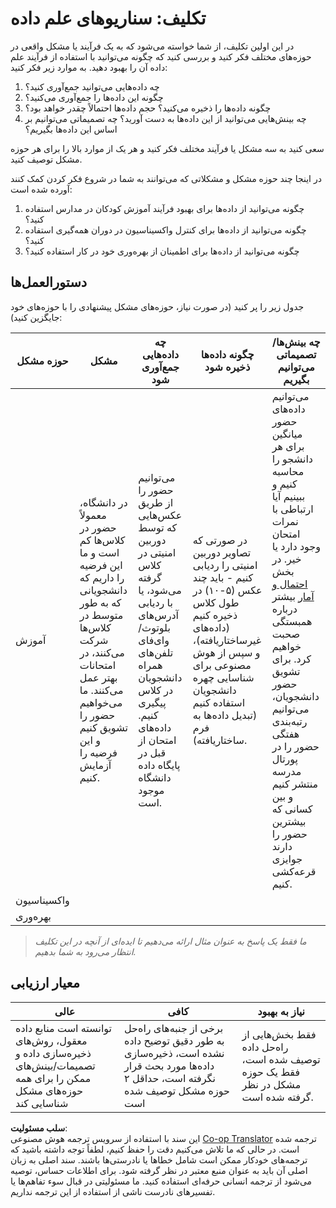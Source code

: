 <!--
CO_OP_TRANSLATOR_METADATA:
{
  "original_hash": "a8f79b9c0484c35b4f26e8aec7fc4d56",
  "translation_date": "2025-08-24T21:32:10+00:00",
  "source_file": "1-Introduction/01-defining-data-science/solution/assignment.md",
  "language_code": "fa"
}
-->
# تکلیف: سناریوهای علم داده

در این اولین تکلیف، از شما خواسته می‌شود که به یک فرآیند یا مشکل واقعی در حوزه‌های مختلف فکر کنید و بررسی کنید که چگونه می‌توانید با استفاده از فرآیند علم داده آن را بهبود دهید. به موارد زیر فکر کنید:

1. چه داده‌هایی می‌توانید جمع‌آوری کنید؟
1. چگونه این داده‌ها را جمع‌آوری می‌کنید؟
1. چگونه داده‌ها را ذخیره می‌کنید؟ حجم داده‌ها احتمالاً چقدر خواهد بود؟
1. چه بینش‌هایی می‌توانید از این داده‌ها به دست آورید؟ چه تصمیماتی می‌توانیم بر اساس این داده‌ها بگیریم؟

سعی کنید به سه مشکل یا فرآیند مختلف فکر کنید و هر یک از موارد بالا را برای هر حوزه مشکل توصیف کنید.

در اینجا چند حوزه مشکل و مشکلاتی که می‌توانند به شما در شروع فکر کردن کمک کنند آورده شده است:

1. چگونه می‌توانید از داده‌ها برای بهبود فرآیند آموزش کودکان در مدارس استفاده کنید؟
1. چگونه می‌توانید از داده‌ها برای کنترل واکسیناسیون در دوران همه‌گیری استفاده کنید؟
1. چگونه می‌توانید از داده‌ها برای اطمینان از بهره‌وری خود در کار استفاده کنید؟

## دستورالعمل‌ها

جدول زیر را پر کنید (در صورت نیاز، حوزه‌های مشکل پیشنهادی را با حوزه‌های خود جایگزین کنید):

| حوزه مشکل | مشکل | چه داده‌هایی جمع‌آوری شود | چگونه داده‌ها ذخیره شود | چه بینش‌ها/تصمیماتی می‌توانیم بگیریم | 
|----------------|---------|-----------------------|-----------------------|--------------------------------------|
| آموزش | در دانشگاه، معمولاً حضور در کلاس‌ها کم است و ما این فرضیه را داریم که دانشجویانی که به طور متوسط در کلاس‌ها شرکت می‌کنند، در امتحانات بهتر عمل می‌کنند. ما می‌خواهیم حضور را تشویق کنیم و این فرضیه را آزمایش کنیم. | می‌توانیم حضور را از طریق عکس‌هایی که توسط دوربین امنیتی در کلاس گرفته می‌شود، یا با ردیابی آدرس‌های بلوتوث/وای‌فای تلفن‌های همراه دانشجویان در کلاس پیگیری کنیم. داده‌های امتحان از قبل در پایگاه داده دانشگاه موجود است. | در صورتی که تصاویر دوربین امنیتی را ردیابی کنیم - باید چند عکس (۵-۱۰) در طول کلاس ذخیره کنیم (داده‌های غیرساختاریافته)، و سپس از هوش مصنوعی برای شناسایی چهره دانشجویان استفاده کنیم (تبدیل داده‌ها به فرم ساختاریافته). | می‌توانیم داده‌های حضور میانگین برای هر دانشجو را محاسبه کنیم و ببینیم آیا ارتباطی با نمرات امتحان وجود دارد یا خیر. در بخش [احتمال و آمار](../../04-stats-and-probability/README.md) بیشتر درباره همبستگی صحبت خواهیم کرد. برای تشویق حضور دانشجویان، می‌توانیم رتبه‌بندی هفتگی حضور را در پورتال مدرسه منتشر کنیم و بین کسانی که بیشترین حضور را دارند جوایزی قرعه‌کشی کنیم. |
| واکسیناسیون | | | | |
| بهره‌وری | | | | |

> *ما فقط یک پاسخ به عنوان مثال ارائه می‌دهیم تا ایده‌ای از آنچه در این تکلیف انتظار می‌رود به شما بدهیم.*

## معیار ارزیابی

عالی | کافی | نیاز به بهبود
--- | --- | -- |
توانسته است منابع داده معقول، روش‌های ذخیره‌سازی داده و تصمیمات/بینش‌های ممکن را برای همه حوزه‌های مشکل شناسایی کند | برخی از جنبه‌های راه‌حل به طور دقیق توضیح داده نشده است، ذخیره‌سازی داده‌ها مورد بحث قرار نگرفته است، حداقل ۲ حوزه مشکل توصیف شده است | فقط بخش‌هایی از راه‌حل داده توصیف شده است، فقط یک حوزه مشکل در نظر گرفته شده است.

**سلب مسئولیت**:  
این سند با استفاده از سرویس ترجمه هوش مصنوعی [Co-op Translator](https://github.com/Azure/co-op-translator) ترجمه شده است. در حالی که ما تلاش می‌کنیم دقت را حفظ کنیم، لطفاً توجه داشته باشید که ترجمه‌های خودکار ممکن است شامل خطاها یا نادرستی‌ها باشند. سند اصلی به زبان اصلی آن باید به عنوان منبع معتبر در نظر گرفته شود. برای اطلاعات حساس، توصیه می‌شود از ترجمه انسانی حرفه‌ای استفاده کنید. ما مسئولیتی در قبال سوء تفاهم‌ها یا تفسیرهای نادرست ناشی از استفاده از این ترجمه نداریم.